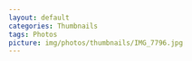 ```yaml
---
layout: default
categories: Thumbnails
tags: Photos
picture: img/photos/thumbnails/IMG_7796.jpg
---
```

